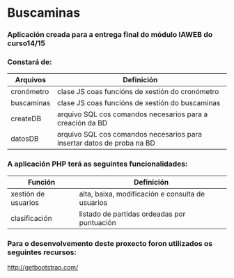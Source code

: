 # Buscaminas

### Aplicación creada para a entrega final do módulo IAWEB do curso14/15

### Constará de:
| Arquivos | Definición |
-----------|-------------
cronómetro | clase JS coas funcións de xestión do cronómetro
buscaminas | clase JS coas funcións de xestión do buscaminas
createDB | arquivo SQL cos comandos necesarios para a creación da BD
datosDB | arquivo SQL cos comandos necesarios para insertar datos de proba na BD

### A aplicación PHP terá as seguintes funcionalidades:
| Función | Definición |
----------|-------------
xestión de usuarios | alta, baixa, modificación e consulta de usuarios
clasificación | listado de partidas ordeadas por puntuación

### Para o desenvolvemento deste proxecto foron utilizados os seguintes recursos:
http://getbootstrap.com/
